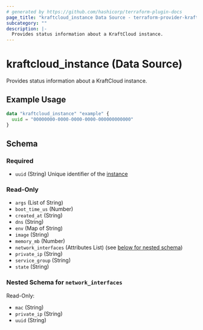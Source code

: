 ```yaml
---
# generated by https://github.com/hashicorp/terraform-plugin-docs
page_title: "kraftcloud_instance Data Source - terraform-provider-kraftcloud"
subcategory: ""
description: |-
  Provides status information about a KraftCloud instance.
---
```


# kraftcloud_instance (Data Source)

Provides status information about a KraftCloud instance.

## Example Usage

```terraform
data "kraftcloud_instance" "example" {
  uuid = "00000000-0000-0000-0000-000000000000"
}
```

<!-- schema generated by tfplugindocs -->
## Schema

### Required

- `uuid` (String) Unique identifier of the [instance](https://docs.kraft.cloud/002-rest-api-v1-instances.html)

### Read-Only

- `args` (List of String)
- `boot_time_us` (Number)
- `created_at` (String)
- `dns` (String)
- `env` (Map of String)
- `image` (String)
- `memory_mb` (Number)
- `network_interfaces` (Attributes List) (see [below for nested schema](#nestedatt--network_interfaces))
- `private_ip` (String)
- `service_group` (String)
- `state` (String)

<a id="nestedatt--network_interfaces"></a>
### Nested Schema for `network_interfaces`

Read-Only:

- `mac` (String)
- `private_ip` (String)
- `uuid` (String)
